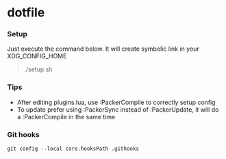 # dotfile

### Setup

Just execute the command below. It will create symbolic link in your XDG_CONFIG_HOME

> ./setup.sh

### Tips

- After editing plugins.lua, use :PackerCompile to correctly setup config
- To update prefer using :PackerSync instead of :PackerUpdate, it will do a :PackerCompile in the same time

### Git hooks
`git config --local core.hooksPath .githooks`
